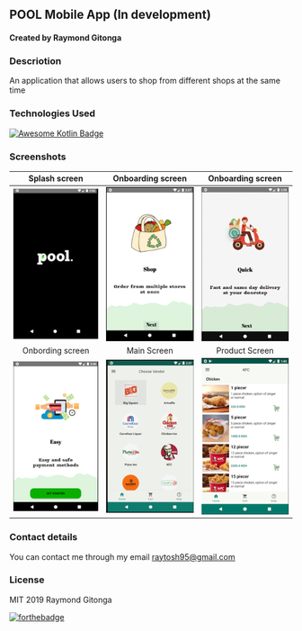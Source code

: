 ## POOL Mobile App (In development)
#### Created by Raymond Gitonga

### Descriotion
An application that allows users to shop from different shops at the same time

### Technologies Used
[![Awesome Kotlin Badge](https://kotlin.link/awesome-kotlin.svg)](https://github.com/KotlinBy/awesome-kotlin)

### Screenshots

 Splash screen                 |  Onboarding screen               |  Onboarding screen
:-----------------------------:|:--------------------------------:|:--------------------------------:
 ![Day](screenshots/1.png)     | ![Night mode](screenshots/2.png) | ![Night mode](screenshots/3.png)
 Onbording screen              |  Main Screen                     |  Product Screen
![Day](screenshots/4.png)      | ![Night mode](screenshots/5.png) | ![Night mode](screenshots/6.png) 





### Contact details
You can contact me through my email raytosh95@gmail.com

### License
MIT 2019 Raymond Gitonga

[![forthebadge](https://forthebadge.com/images/badges/powered-by-water.svg)](https://forthebadge.com)

